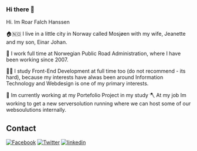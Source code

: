 ### Hi there 👋

Hi. Im Roar Falch Hanssen

🏠🇳🇴 I live in a little city in Norway called Mosjøen with my wife, Jeanette and my son, Einar Johan.

🏬 I work full time at Norwegian Public Road Administration, where I have been working since 2007.

🧑‍🎓 I study Front-End Development at full time too (do not recommend - its hard), because my interests have alwas been around Information Technology and Webdesign is  one of my primary interests. 

🔨 Im currently working at my Portefolio Project in my study
🪓 At my job Im working to get a new serversolution running where we can host some of our websoulutions internally.

## Contact

[![Facebook](https://img.shields.io/badge/Facebook-1877F2?style=for-the-badge&logo=facebook&logoColor=white)](https://www.facebook.com/roarfh/)
[![Twitter](https://img.shields.io/badge/Twitter-1DA1F2?style=for-the-badge&logo=twitter&logoColor=white)](https://twitter.com/webutvikleren)
[![linkedin](https://img.shields.io/badge/LinkedIn-0077B5?style=for-the-badge&logo=linkedin&logoColor=white)](https://www.linkedin.com/in/roar-falch-hanssen-0781aa56?fbclid=IwAR0--0n8C0uRH3bLF11PFOg8uf1kKjJfg2w8yQbF-fLT39cJ9RdhP4UeRDo)

